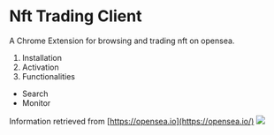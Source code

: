 # Nft Trading Client
A Chrome Extension for browsing and trading nft on opensea.

1. Installation
2. Activation
3. Functionalities
  * Search
  * Monitor


Information retrieved from [https://opensea.io](https://opensea.io/)
![](https://storage.googleapis.com/opensea-static/Logomark/OpenSea-Full-Logo%20(dark).png )
